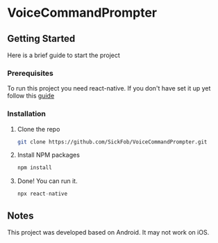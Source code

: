 # VoiceCommandPrompter

## Getting Started

Here is a brief guide to start the project

### Prerequisites

To run this project you need react-native. If you don't have set it up yet follow this [guide](https://reactnative.dev/docs/environment-setup)

### Installation

1. Clone the repo
   ```sh
   git clone https://github.com/SickFob/VoiceCommandPrompter.git
   ```
3. Install NPM packages
   ```sh
   npm install
   ```
4. Done! You can run it.
   ```js
   npx react-native
   ```
   
 ## Notes
 
This project was developed based on Android. It may not work on iOS.
 
